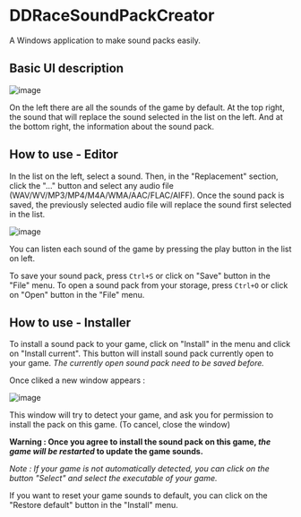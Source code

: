 # DDRaceSoundPackCreator
A Windows application to make sound packs easily.


## Basic UI description

![image](https://user-images.githubusercontent.com/53018497/204297861-f8207fd4-5fcd-46ce-abea-6cd91391fb1f.png)

On the left there are all the sounds of the game by default.
At the top right, the sound that will replace the sound selected in the list on the left.
And at the bottom right, the information about the sound pack.


## How to use - Editor

In the list on the left, select a sound. 
Then, in the "Replacement" section, click the "..." button and select any audio file (WAV/WV/MP3/MP4/M4A/WMA/AAC/FLAC/AIFF). 
Once the sound pack is saved, the previously selected audio file will replace the sound first selected in the list.

![image](https://user-images.githubusercontent.com/53018497/204334816-6019488a-8815-4453-9ca8-8abb565f2109.png)

You can listen each sound of the game by pressing the play button in the list on left.

To save your sound pack, press `Ctrl+S` or click on "Save" button in the "File" menu.
To open a sound pack from your storage, press `Ctrl+O` or click on "Open" button in the "File" menu.

## How to use - Installer

To install a sound pack to your game, click on "Install" in the menu and click on "Install current".
This button will install sound pack currently open to your game.
*The currently open sound pack need to be saved before.*

Once cliked a new window appears :

![image](https://user-images.githubusercontent.com/53018497/204338104-03db49e2-9877-4b09-925b-ff7fb31a70b3.png)

This window will try to detect your game, and ask you for permission to install the pack on this game. (To cancel, close the window)

**Warning : Once you agree to install the sound pack on this game, _the game will be restarted_ to update the game sounds.**

*Note : If your game is not automatically detected, you can click on the button "Select" and select the executable of your game.*

If you want to reset your game sounds to default, you can click on the "Restore default" button in the "Install" menu.
